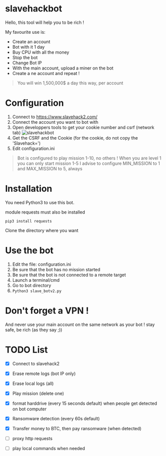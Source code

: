 # slavehackbot
Hello, this tool will help you to be rich !

My favourite use is:
* Create an account
* Bot with it 1 day
* Buy CPU with all the money
* Stop the bot
* Change Bot IP
* With the main account, upload a miner on the bot
* Create a ne account and repeat !

> You will win 1,500,000$ a day this way, per account

# Configuration
1. Connect to https://www.slavehack2.com/
2. Connect the account you want to bot with
3. Open developpers tools to get your cookie number and csrf (network tab)
![slavehackbot](https://preview.ibb.co/hZcb8K/Capture_d_e_cran_2018_08_21_a_20_10_40.png)
4. Get the CSRF and the Cookie (for the cookie, do not copy the 'Slavehack=')
5. Edit configuration.ini

> Bot is configured to play mission 1-10, no others !
> When you are level 1 you can only start mission 1-5
> I advise to configure MIN_MISSION to 1 and MAX_MISSION to 5, always

# Installation
You need Python3 to use this bot.

module requests must also be installed

`pip3 install requests`

Clone the directory where you want


# Use the bot
1. Edit the file: configuration.ini
2. Be sure that the bot has no mission started
3. Be sure that the bot is not connected to a remote target
4. Launch a terminal/cmd
5. Go to bot directory
6. `Python3 slave_botv2.py`

# Don't forget a VPN !
And never use your main account on the same network as your bot ! stay safe, be rich (as they say ;))

# TODO List
- [x] Connect to slavehack2
- [x] Erase remote logs (bot IP only)
- [x] Erase local logs (all)
- [x] Play mission (delete one)
- [x] format harddrive (every 15 seconds default) when people get detected on bot computer
- [x] Ransomware detection (every 60s default)
- [x] Transfer money to BTC, then pay ransomware (when detected)
- [ ] proxy http requests
- [ ] play local commands when needed

